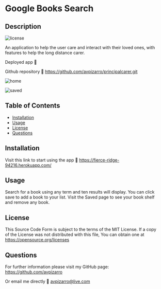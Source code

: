 # Google Books Search

## Description

![license](https://img.shields.io/badge/license-MIT-green.svg)

An application to help the user care and interact with their loved ones, with features to help the long distance carer.

Deployed app :link: 

Github repository :link: https://github.com/avpizarro/principalcarer.git

![home](./client/public/home.png)

![saved](./client/public/saved.png)

## Table of Contents

- [Installation](#installation)
- [Usage](#usage)
- [License](#license)
- [Questions](#questions)

## Installation

Visit this link to start using the app :link: https://fierce-ridge-94216.herokuapp.com/

## Usage

Search for a book using any term and ten results will display. You can click save to add a book to your list. Visit the Saved page to see your book shelf and remove any book.

## License

This Source Code Form is subject to the terms of the MIT License.
If a copy of the License was not distributed with this file, You can obtain one at https://opensource.org/licenses

## Questions

For further information please visit my GitHub page:
https://github.com/avpizarro

Or email me directly :e-mail: avpizarro@live.com
